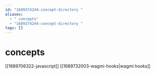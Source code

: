 ```yaml
---
id: "1689374244-concept-directory "
aliases:
  - " concepts"
  - "1689374244-concept-directory "
tags: []
---
```


#  concepts

[[1689706322-javascript]]
[[1689732003-wagmi-hooks|wagmi hooks]]
